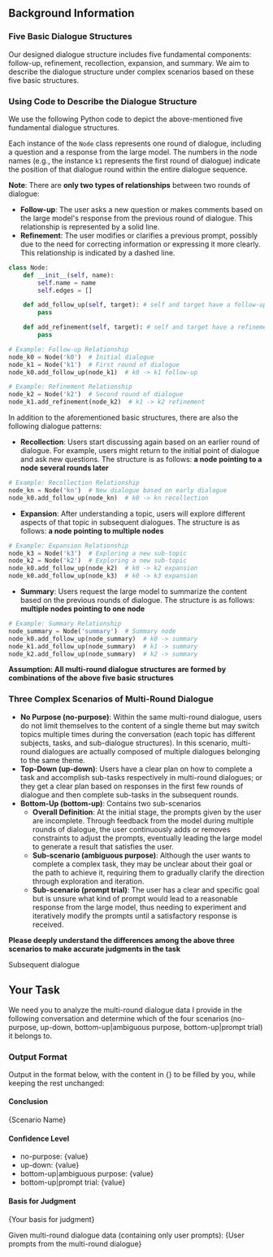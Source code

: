 ## Background Information
### Five Basic Dialogue Structures
Our designed dialogue structure includes five fundamental components: follow-up, refinement, recollection, expansion, and summary. We aim to describe the dialogue structure under complex scenarios based on these five basic structures.

### Using Code to Describe the Dialogue Structure
We use the following Python code to depict the above-mentioned five fundamental dialogue structures.

Each instance of the `Node` class represents one round of dialogue, including a question and a response from the large model. The numbers in the node names (e.g., the instance `k1` represents the first round of dialogue) indicate the position of that dialogue round within the entire dialogue sequence.

**Note**: There are **only two types of relationships** between two rounds of dialogue:
- **Follow-up**: The user asks a new question or makes comments based on the large model's response from the previous round of dialogue. This relationship is represented by a solid line.
- **Refinement**: The user modifies or clarifies a previous prompt, possibly due to the need for correcting information or expressing it more clearly. This relationship is indicated by a dashed line.


```python
class Node:
    def __init__(self, name):
        self.name = name
        self.edges = []

    def add_follow_up(self, target): # self and target have a follow-up relationship
        pass

    def add_refinement(self, target): # self and target have a refinement relationship
        pass

# Example: Follow-up Relationship
node_k0 = Node('k0')  # Initial dialogue
node_k1 = Node('k1')  # First round of dialogue
node_k0.add_follow_up(node_k1)  # k0 -> k1 follow-up

# Example: Refinement Relationship
node_k2 = Node('k2')  # Second round of dialogue
node_k1.add_refinement(node_k2)  # k1 -> k2 refinement
```

In addition to the aforementioned basic structures, there are also the following dialogue patterns:

- **Recollection**: Users start discussing again based on an earlier round of dialogue. For example, users might return to the initial point of dialogue and ask new questions. The structure is as follows: **a node pointing to a node several rounds later**
```python
# Example: Recollection Relationship
node_kn = Node('kn')  # New dialogue based on early dialogue
node_k0.add_follow_up(node_kn)  # k0 -> kn recollection
```

- **Expansion**: After understanding a topic, users will explore different aspects of that topic in subsequent dialogues. The structure is as follows: **a node pointing to multiple nodes**
```python
# Example: Expansion Relationship
node_k3 = Node('k3')  # Exploring a new sub-topic
node_k2 = Node('k2')  # Exploring a new sub-topic
node_k0.add_follow_up(node_k2)  # k0 -> k2 expansion
node_k0.add_follow_up(node_k3)  # k0 -> k3 expansion
```

- **Summary**: Users request the large model to summarize the content based on the previous rounds of dialogue. The structure is as follows: **multiple nodes pointing to one node**
```python
# Example: Summary Relationship
node_summary = Node('summary')  # Summary node
node_k0.add_follow_up(node_summary)  # k0 -> summary
node_k1.add_follow_up(node_summary)  # k1 -> summary
node_k2.add_follow_up(node_summary)  # k2 -> summary
```

**Assumption: All multi-round dialogue structures are formed by combinations of the above five basic structures**

### Three Complex Scenarios of Multi-Round Dialogue

- **No Purpose (no-purpose)**: Within the same multi-round dialogue, users do not limit themselves to the content of a single theme but may switch topics multiple times during the conversation (each topic has different subjects, tasks, and sub-dialogue structures). In this scenario, multi-round dialogues are actually composed of multiple dialogues belonging to the same theme.
- **Top-Down (up-down)**: Users have a clear plan on how to complete a task and accomplish sub-tasks respectively in multi-round dialogues; or they get a clear plan based on responses in the first few rounds of dialogue and then complete sub-tasks in the subsequent rounds.
- **Bottom-Up (bottom-up)**: Contains two sub-scenarios
    - **Overall Definition**: At the initial stage, the prompts given by the user are incomplete. Through feedback from the model during multiple rounds of dialogue, the user continuously adds or removes constraints to adjust the prompts, eventually leading the large model to generate a result that satisfies the user.
    - **Sub-scenario (ambiguous purpose)**: Although the user wants to complete a complex task, they may be unclear about their goal or the path to achieve it, requiring them to gradually clarify the direction through exploration and iteration.
    - **Sub-scenario (prompt trial)**: The user has a clear and specific goal but is unsure what kind of prompt would lead to a reasonable response from the large model, thus needing to experiment and iteratively modify the prompts until a satisfactory response is received.

**Please deeply understand the differences among the above three scenarios to make accurate judgments in the task**

Subsequent dialogue

## Your Task
We need you to analyze the multi-round dialogue data I provide in the following conversation and determine which of the four scenarios (no-purpose, up-down, bottom-up|ambiguous purpose, bottom-up|prompt trial) it belongs to.

### Output Format
Output in the format below, with the content in {} to be filled by you, while keeping the rest unchanged:
#### Conclusion
{Scenario Name}
#### Confidence Level
- no-purpose: {value}
- up-down: {value}
- bottom-up|ambiguous purpose: {value}
- bottom-up|prompt trial: {value}
#### Basis for Judgment
{Your basis for judgment}

Given multi-round dialogue data (containing only user prompts): {User prompts from the multi-round dialogue}